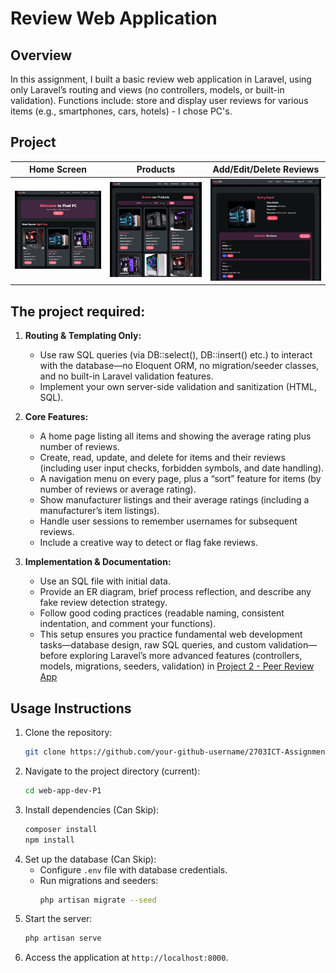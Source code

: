 # Review Web Application
## Overview
In this assignment, I built a basic review web application in Laravel, using only Laravel’s routing and views (no controllers, models, or built-in validation). Functions include: store and display user reviews for various items (e.g., smartphones, cars, hotels) - I chose PC's. 

## Project
| Home Screen                                          | Products                                           | Add/Edit/Delete Reviews                                              |
|--------------------------------------------------------|-------------------------------------------------------------|-------------------------------------------------------------|
| <img src="images/home.png" width="300" alt="Home" /> | <img src="images/browse.png" width="300" alt="Productsr" /> | <img src="images/reviews.png" width="300" alt="Reviews" /> |

## The project required:

1. **Routing & Templating Only:**

    - Use raw SQL queries (via DB::select(), DB::insert() etc.) to interact with the database—no Eloquent ORM, no migration/seeder classes, and no built-in Laravel validation features.
    - Implement your own server-side validation and sanitization (HTML, SQL).

2. **Core Features:**

    - A home page listing all items and showing the average rating plus number of reviews.
    - Create, read, update, and delete for items and their reviews (including user input checks, forbidden symbols, and date handling).
    - A navigation menu on every page, plus a “sort” feature for items (by number of reviews or average rating).
    - Show manufacturer listings and their average ratings (including a manufacturer’s item listings).
    - Handle user sessions to remember usernames for subsequent reviews.
    - Include a creative way to detect or flag fake reviews.

3. **Implementation & Documentation:**

    - Use an SQL file with initial data.
    - Provide an ER diagram, brief process reflection, and describe any fake review detection strategy.
    - Follow good coding practices (readable naming, consistent indentation, and comment your functions).
    - This setup ensures you practice fundamental web development tasks—database design, raw SQL queries, and custom validation—before exploring Laravel’s more advanced features (controllers, models, migrations, seeders, validation) in [Project 2 - Peer Review App](https://github.com/Shakya-Fernando/web-app-dev-P2)

## Usage Instructions
1. Clone the repository:
   ```bash
   git clone https://github.com/your-github-username/2703ICT-Assignment2.git
   ```
2. Navigate to the project directory (current):
   ```bash
   cd web-app-dev-P1
   ```
3. Install dependencies (Can Skip):
   ```bash
   composer install
   npm install
   ```
4. Set up the database (Can Skip):
   - Configure `.env` file with database credentials.
   - Run migrations and seeders:
     ```bash
     php artisan migrate --seed
     ```
5. Start the server:
   ```bash
   php artisan serve
   ```
6. Access the application at `http://localhost:8000`.